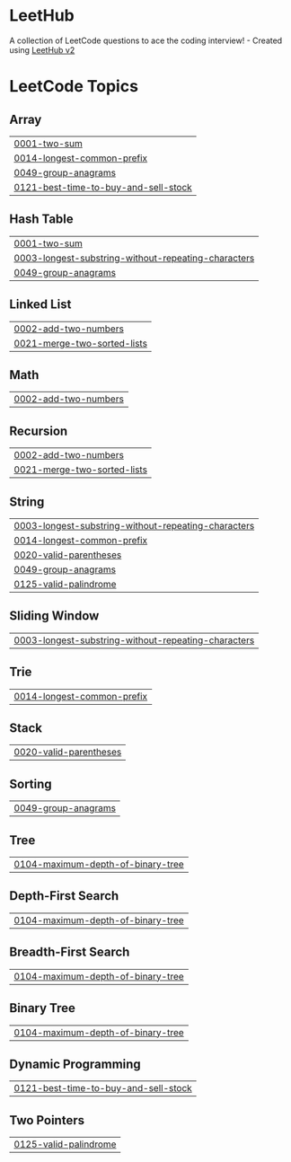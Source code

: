 # LeetHub
A collection of LeetCode questions to ace the coding interview! - Created using [LeetHub v2](https://github.com/arunbhardwaj/LeetHub-2.0)

<!---LeetCode Topics Start-->
# LeetCode Topics
## Array
|  |
| ------- |
| [0001-two-sum](https://github.com/R3353/LeetHub/tree/master/0001-two-sum) |
| [0014-longest-common-prefix](https://github.com/R3353/LeetHub/tree/master/0014-longest-common-prefix) |
| [0049-group-anagrams](https://github.com/R3353/LeetHub/tree/master/0049-group-anagrams) |
| [0121-best-time-to-buy-and-sell-stock](https://github.com/R3353/LeetHub/tree/master/0121-best-time-to-buy-and-sell-stock) |
## Hash Table
|  |
| ------- |
| [0001-two-sum](https://github.com/R3353/LeetHub/tree/master/0001-two-sum) |
| [0003-longest-substring-without-repeating-characters](https://github.com/R3353/LeetHub/tree/master/0003-longest-substring-without-repeating-characters) |
| [0049-group-anagrams](https://github.com/R3353/LeetHub/tree/master/0049-group-anagrams) |
## Linked List
|  |
| ------- |
| [0002-add-two-numbers](https://github.com/R3353/LeetHub/tree/master/0002-add-two-numbers) |
| [0021-merge-two-sorted-lists](https://github.com/R3353/LeetHub/tree/master/0021-merge-two-sorted-lists) |
## Math
|  |
| ------- |
| [0002-add-two-numbers](https://github.com/R3353/LeetHub/tree/master/0002-add-two-numbers) |
## Recursion
|  |
| ------- |
| [0002-add-two-numbers](https://github.com/R3353/LeetHub/tree/master/0002-add-two-numbers) |
| [0021-merge-two-sorted-lists](https://github.com/R3353/LeetHub/tree/master/0021-merge-two-sorted-lists) |
## String
|  |
| ------- |
| [0003-longest-substring-without-repeating-characters](https://github.com/R3353/LeetHub/tree/master/0003-longest-substring-without-repeating-characters) |
| [0014-longest-common-prefix](https://github.com/R3353/LeetHub/tree/master/0014-longest-common-prefix) |
| [0020-valid-parentheses](https://github.com/R3353/LeetHub/tree/master/0020-valid-parentheses) |
| [0049-group-anagrams](https://github.com/R3353/LeetHub/tree/master/0049-group-anagrams) |
| [0125-valid-palindrome](https://github.com/R3353/LeetHub/tree/master/0125-valid-palindrome) |
## Sliding Window
|  |
| ------- |
| [0003-longest-substring-without-repeating-characters](https://github.com/R3353/LeetHub/tree/master/0003-longest-substring-without-repeating-characters) |
## Trie
|  |
| ------- |
| [0014-longest-common-prefix](https://github.com/R3353/LeetHub/tree/master/0014-longest-common-prefix) |
## Stack
|  |
| ------- |
| [0020-valid-parentheses](https://github.com/R3353/LeetHub/tree/master/0020-valid-parentheses) |
## Sorting
|  |
| ------- |
| [0049-group-anagrams](https://github.com/R3353/LeetHub/tree/master/0049-group-anagrams) |
## Tree
|  |
| ------- |
| [0104-maximum-depth-of-binary-tree](https://github.com/R3353/LeetHub/tree/master/0104-maximum-depth-of-binary-tree) |
## Depth-First Search
|  |
| ------- |
| [0104-maximum-depth-of-binary-tree](https://github.com/R3353/LeetHub/tree/master/0104-maximum-depth-of-binary-tree) |
## Breadth-First Search
|  |
| ------- |
| [0104-maximum-depth-of-binary-tree](https://github.com/R3353/LeetHub/tree/master/0104-maximum-depth-of-binary-tree) |
## Binary Tree
|  |
| ------- |
| [0104-maximum-depth-of-binary-tree](https://github.com/R3353/LeetHub/tree/master/0104-maximum-depth-of-binary-tree) |
## Dynamic Programming
|  |
| ------- |
| [0121-best-time-to-buy-and-sell-stock](https://github.com/R3353/LeetHub/tree/master/0121-best-time-to-buy-and-sell-stock) |
## Two Pointers
|  |
| ------- |
| [0125-valid-palindrome](https://github.com/R3353/LeetHub/tree/master/0125-valid-palindrome) |
<!---LeetCode Topics End-->